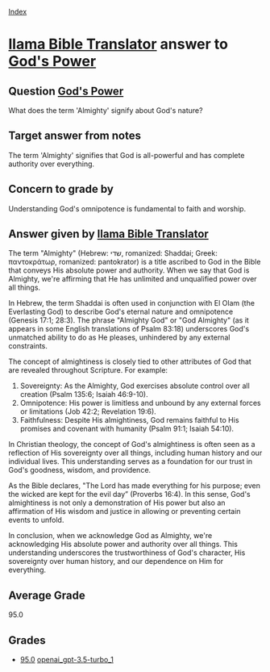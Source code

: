 
[Index](../../../index.md)
# [llama Bible Translator](../../answering_models/llama_Bible_Translator.md) answer to [God's Power](../../questions/God's_Power.md)

## Question [God's Power](../../questions/God's_Power.md)
What does the term 'Almighty' signify about God's nature?

## Target answer from notes
The term 'Almighty' signifies that God is all-powerful and has complete authority over everything.

## Concern to grade by
Understanding God's omnipotence is fundamental to faith and worship.

## Answer given by [llama Bible Translator](../../answering_models/llama_Bible_Translator.md)
The term "Almighty" (Hebrew: שדי, romanized: Shaddai; Greek: παντοκράτωρ, romanized: pantokrator) is a title ascribed to God in the Bible that conveys His absolute power and authority. When we say that God is Almighty, we're affirming that He has unlimited and unqualified power over all things.

In Hebrew, the term Shaddai is often used in conjunction with El Olam (the Everlasting God) to describe God's eternal nature and omnipotence (Genesis 17:1; 28:3). The phrase "Almighty God" or "God Almighty" (as it appears in some English translations of Psalm 83:18) underscores God's unmatched ability to do as He pleases, unhindered by any external constraints.

The concept of almightiness is closely tied to other attributes of God that are revealed throughout Scripture. For example:

1. Sovereignty: As the Almighty, God exercises absolute control over all creation (Psalm 135:6; Isaiah 46:9-10).
2. Omnipotence: His power is limitless and unbound by any external forces or limitations (Job 42:2; Revelation 19:6).
3. Faithfulness: Despite His almightiness, God remains faithful to His promises and covenant with humanity (Psalm 91:1; Isaiah 54:10).

In Christian theology, the concept of God's almightiness is often seen as a reflection of His sovereignty over all things, including human history and our individual lives. This understanding serves as a foundation for our trust in God's goodness, wisdom, and providence.

As the Bible declares, "The Lord has made everything for his purpose; even the wicked are kept for the evil day” (Proverbs 16:4). In this sense, God's almightiness is not only a demonstration of His power but also an affirmation of His wisdom and justice in allowing or preventing certain events to unfold.

In conclusion, when we acknowledge God as Almighty, we're acknowledging His absolute power and authority over all things. This understanding underscores the trustworthiness of God's character, His sovereignty over human history, and our dependence on Him for everything.

## Average Grade
95.0

## Grades
 * [95.0](./God's_Power_grades/openai_gpt-3.5-turbo_1.md) [openai_gpt-3.5-turbo_1](../../answering_models/openai_gpt-3.5-turbo_1.md)
